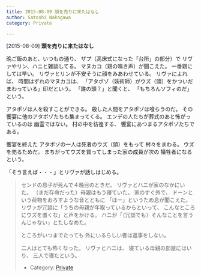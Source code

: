 ```yaml
---
title: 2015-08-09 頭を売りに来たはなし
author: Satoshi Nakagawa
category: Private

---
```


[2015-08-09] **頭を売りに来たはなし** 

 晩ご飯のあと、いつもの通り、
ザプ（高床式になった「台所」の部分）で
リヴァやリン、ハニと雑談してる。
マヌカコ（鶏の鳴き声）が聞こえた。
一番鶏にしては早い。
リヴァとリンが不安そうに顔をみあわせている。
リヴァによれば、
時間はずれのマヌカコは、
「アタポゾ（妖術師）がウズ（頭）をかついだまわっている」印だという。
「誰の頭？」と聞くと、
「もちろんソフィのだ」という。

 アタポゾは人を殺すことができる。
殺した人間をアタポゾは喰らうのだ。
その饗宴に他のアタポゾたちも集まってくる。
エンデの人たちが葬式のあと怖がっているのは
幽霊ではない。
村の中を彷徨する、
饗宴にあつまるアタポゾたちである。

 饗宴を終えた
アタポゾの一人は死者のウズ（頭）をもって
村々をまわる。
ウズを売るためだ。
まちがってウズを買ってしまった家の成員が次の
犠牲者になるという。

 「そう言えば・・・」とリヴァが話しはじめる。
<BLOCKQUOTE>
センドの息子が死んで４晩目のときだ。
リヴァとハニが家のなかにいた。
（まだ存命だった）母親はもう寝ていた。
家のすぐ外で、
ドーンという荷物をおろすような音とともに
「ほー」というため息が聞こえた。
リヴァが冗談に「うちの母親が年取っているからといって、
こんなところにウズを置くな」と声をかける。
ハニが「（冗談でも）そんなことを言うんじゃない」とたしなめた。

 ところがいつまでたっても
外にいるらしい者は返事をしない。

 二人はとても怖くなった。
リヴァとハニは、
寝ている母親の部屋にはいり、
三人で寝たという。
</BLOCKQOUTE>

- Category: [Private](https://merapano.github.io/categories.html#Private)

